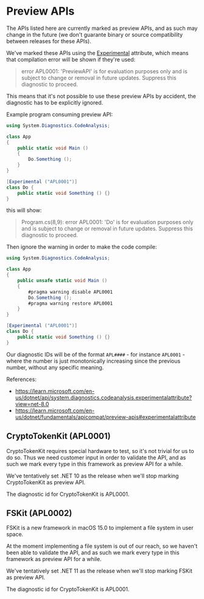# Preview APIs

The APIs listed here are currently marked as preview APIs, and as such may
change in the future (we don't guarante binary or source compatibility between
releases for these APIs).

We've marked these APIs using the [Experimental][1] attribute, which means
that compilation error will be shown if they're used:

> error APL0001: 'PreviewAPI' is for evaluation purposes only and is subject to change or removal in future updates. Suppress this diagnostic to proceed.

This means that it's not possible to use these preview APIs by accident, the diagnostic has to be explicitly ignored.

Example program consuming preview API:

```cs
using System.Diagnostics.CodeAnalysis;

class App
{
    public static void Main ()
    {
        Do.Something ();
    }
}

[Experimental ("APL0001")]
class Do {
    public static void Something () {}
}
```

this will show:

> Program.cs(8,9): error APL0001: 'Do' is for evaluation purposes only and is subject to change or removal in future updates. Suppress this diagnostic to proceed.

Then ignore the warning in order to make the code compile:

```cs
using System.Diagnostics.CodeAnalysis;

class App
{
    public unsafe static void Main ()
    {
        #pragma warning disable APL0001
        Do.Something ();
        #pragma warning restore APL0001
    }
}

[Experimental ("APL0001")]
class Do {
    public static void Something () {}
}

```

Our diagnostic IDs will be of the format `APL####` - for instance `APL0001` -
where the number is just monotonically increasing since the previous number,
without any specific meaning.

References:

* https://learn.microsoft.com/en-us/dotnet/api/system.diagnostics.codeanalysis.experimentalattribute?view=net-8.0
* https://learn.microsoft.com/en-us/dotnet/fundamentals/apicompat/preview-apis#experimentalattribute

## CryptoTokenKit (APL0001)

CryptoTokenKit requires special hardware to test, so it's not trivial for us to do so.
Thus we need customer input in order to validate the API, and as such we mark every
type in this framework as preview API for a while.

We've tentatively set .NET 10 as the release when we'll stop marking CryptoTokenKit as preview API.

The diagnostic id for CryptoTokenKit is APL0001.

## FSKit (APL0002)

FSKit is a new framework in macOS 15.0 to implement a file system in user space.

At the moment implementing a file system is out of our reach, so we haven't
been able to validate the API, and as such we mark every type in this
framework as preview API for a while.

We've tentatively set .NET 11 as the release when we'll stop marking FSKit as preview API.

The diagnostic id for CryptoTokenKit is APL0001.

[1]: https://learn.microsoft.com/en-us/dotnet/api/system.diagnostics.codeanalysis.experimentalattribute?view=net-8.0

